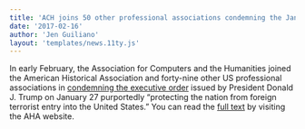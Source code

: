 ```yaml
---
title: 'ACH joins 50 other professional associations condemning the January 27 Executive Order on Immigration'
date: '2017-02-16'
author: 'Jen Guiliano'
layout: 'templates/news.11ty.js'
---
```

In early February, the Association for Computers and the Humanities joined the American Historical Association and forty-nine other US professional associations in [condemning the executive order](http://blog.historians.org/2017/01/aha-condemns-executive-order-restricting-entry-united-states/) issued by President Donald J. Trump on January 27 purportedly “protecting the nation from foreign terrorist entry into the United States.” You can read the [full text](http://blog.historians.org/2017/01/aha-condemns-executive-order-restricting-entry-united-states/) by visiting the AHA website.
